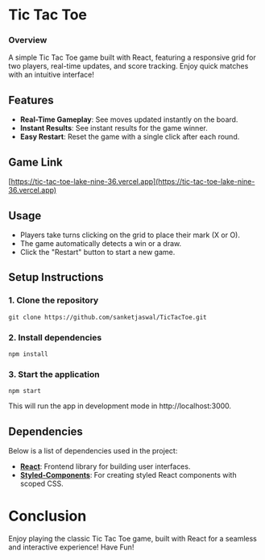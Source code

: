 # Tic Tac Toe

### Overview

A simple Tic Tac Toe game built with React, featuring a responsive grid for two players, real-time updates, and score tracking. Enjoy quick matches with an intuitive interface!

## Features

- **Real-Time Gameplay**: See moves updated instantly on the board.
- **Instant Results**: See instant results for the game winner.
- **Easy Restart**: Reset the game with a single click after each round.

## Game Link

[https://tic-tac-toe-lake-nine-36.vercel.app](https://tic-tac-toe-lake-nine-36.vercel.app)

## Usage

- Players take turns clicking on the grid to place their mark (X or O).
- The game automatically detects a win or a draw.
- Click the "Restart" button to start a new game.


## Setup Instructions

### 1. Clone the repository

```shell
git clone https://github.com/sanketjaswal/TicTacToe.git
```

### 2. Install dependencies

```shell
npm install
```

### 3. Start the application

```shell
npm start
```

This will run the app in development mode in http://localhost:3000.

## Dependencies

Below is a list of dependencies used in the project:

- **[React](https://www.npmjs.com/package/react)**: Frontend library for building user interfaces.
- **[Styled-Components](https://www.npmjs.com/package/styled-components)**: For creating styled React components with scoped CSS.


# Conclusion

Enjoy playing the classic Tic Tac Toe game, built with React for a seamless and interactive experience! Have Fun!
